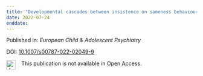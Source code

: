 ```yaml
---
title: "Developmental cascades between insistence on sameness behaviour and anxiety symptoms in autism spectrum disorder"
date: 2022-07-24
enddate:
---
```


Published in: *European Child &amp; Adolescent Psychiatry*

DOI: [10.1007/s00787-022-02049-9](https://doi.org/10.1007/s00787-022-02049-9)

<img src="https://upload.wikimedia.org/wikipedia/commons/thumb/0/0e/Closed_Access_logo_transparent.svg/1200px-Closed_Access_logo_transparent.svg.png" alt="drawing" width="25" align="left"/> &nbsp;&nbsp;&nbsp;This publication is not available in Open Access.


